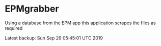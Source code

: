 # EPMgrabber
Using a database from the EPM app this application scrapes the files as required


Latest backup: Sun Sep 29 05:45:01 UTC 2019
